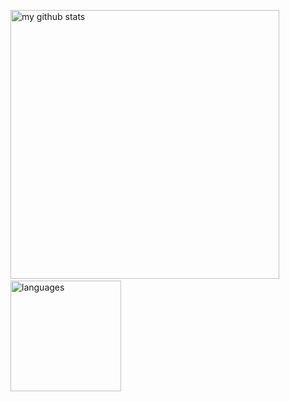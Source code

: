 <p align="left">
  <img src="https://github-readme-stats.vercel.app/api?username=peakle&show_icons=true&theme=dracula&hide_border=true&count_private=true" alt="my github stats" width="430"/>&nbsp;
  <img src="https://github-readme-stats.vercel.app/api/top-langs/?username=peakle&layout=compact&theme=dracula&hide_border=true" alt="languages" height="177">
</p>
